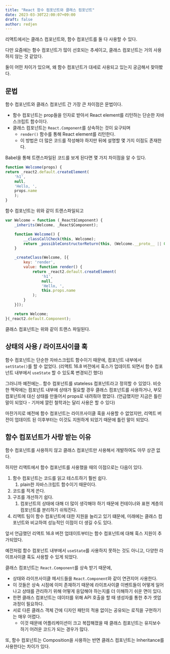 ```yaml
---
title: "React 함수 컴포넌트와 클래스 컴포넌트"
date: 2023-03-30T22:00:07+09:00
draft: false
author: redjen
---
```


리액트에서는 클래스 컴포넌트와, 함수 컴포넌트를 둘 다 사용할 수 있다.

다만 요즘에는 함수 컴포넌트가 많이 선호되는 추세이고, 클래스 컴포넌트는 거의 사용하지 않는 것 같았다.

둘이 어떤 차이가 있으며, 왜 함수 컴포넌트가 대세로 사용되고 있는지 궁금해서 찾아봤다.

## 문법

함수 컴포넌트와 클래스 컴포넌트 간 가장 큰 차이점은 문법이다.

- 함수 컴포넌트는 prop들을 인자로 받아서 React element를 리턴하는 단순한 자바스크립트 함수이다.
- 클래스 컴포넌트는 `React.Component`를 상속하는 것이 요구되며
	- `render()` 함수를 통해 React element를 리턴한다.
	- 이 방법은 더 많은 코드를 작성해야 하지만 뒤에 설명할 몇 가지 이점도 존재한다.

Babel을 통해 트랜스파일된 코드를 보게 된다면 몇 가지 차이점을 알 수 있다.

```jsx
function Welcome(props) {
return _react2.default.createElement(
	'h1',
	null,
	'Hello, ',
	props.name
	);
}
```

함수 컴포넌트는 위와 같이 트랜스파일되고

```jsx
var Welcome = function (_React$Component) {
	_inherits(Welcome, _React$Component);

	function Welcome() {
		__classCallCheck(this, Welcome);
		return _possibleConstructorReturn(this, (Welcome.__proto__ || Object.getPrototypeOf(Welcome)).apply(this, arguments));
	}

	_createClass(Welcome, [{
		key: 'render',
		value: function render() {
			return _react2.default.createElement(
				'h1',
				null,
				'Hello, ',
				this.props.name
			);
		}
	}]);

	return Welcome;
}(_react2.default.Component);
```

클래스 컴포넌트는 위와 같이 트랜스 파일된다.

## 상태의 사용 / 라이프사이클 훅

함수 컴포넌트는 단순한 자바스크립트 함수이기 때문에, 컴포넌트 내부에서 `setState()`를 할 수 없었다.
(리액트 16.8 버전에서 훅스가 업데이트 되면서 함수 컴포넌트 내부에서 `useState` 할 수 있도록 변경되긴 했다)

그러니까 예전에는.. 함수 컴포넌트를 stateless 컴포넌트라고 정의할 수 있었다.
비슷한 맥락에는 컴포넌트 내부에 상태가 필요할 경우 클래스 컴포넌트를 사용하거나, 부모 컴포넌트에 대신 상태를 만들어서 props로 내려줘야 했었다. (언급했지만 지금은 틀린 말이 되었다 - 기저에 깔린 철학과는 달리 사용은 할 수 있다)

마찬가지로 예전에 함수 컴포넌트는 라이프사이클 훅을 사용할 수 없었지만, 리액트 버전이 업데이트 된 이후부터는 이것도 지원하게 되었기 때문에 틀린 말이 되었다.

## 함수 컴포넌트가 사랑 받는 이유

함수 컴포넌트를 사용하지 않고 클래스 컴포넌트만 사용해서 개발하여도 아무 상관 없다.

하지만 리액트에서 함수 컴포넌트를 사용했을 때의 이점으로는 다음이 있다.
1. 함수 컴포넌트는 코드를 읽고 테스트하기 훨씬 쉽다.
	1. plain한 자바스크립트 함수이기 때문이다.
2. 코드를 적게 쓴다. 
3. 구조를 개선하기 쉽다.
	1. 컴포넌트의 상태에 대해 더 많이 생각해야 하기 때문에 컨테이너와 표현 계층의 컴포넌트를 분리하기 쉬워진다.
4. 리액트 팀이 함수 컴포넌트에 대한 지원을 늘리고 있기 떄문에, 미래에는 클래스 컴포넌트와 비교하여 성능적인 이점이 더 생길 수도 있다.

앞서 언급했던 리액트 16.8 버전 업데이트부터는 함수 컴포넌트에 대해 훅스 지원이 추가되었다.

예전처럼 함수 컴포넌트 내부에서 `useState`를 사용하지 못하는 것도 아니고, 다양한 라이프사이클 훅도 사용할 수 있게 되었다. 

클래스 컴포넌트는 `React.Component`를 상속 받기 때문에,
- 상태와 라이프사이클 메서드들을 `React.Component`와 같이 연관지어 사용한다.
- 이 것들은 상속 시점에 이미 존재하기 때문에 라이프사이클 이벤트들이 어떻게 일어나고 상태를 관리하기 위해 어떻게 응답해야 하는지를 더 이해하기 쉬운 면이 있다.
- 한편 클래스 컴포넌트는 데이터를 위해 API 호출을 할 때 생성자를 통한 추가 셋업 과정이 필요하다.
- 서로 다른 클래스 객체 간에 디자인 패턴의 적용 없이는 공유되는 로직을 구현하기는 매우 어렵다.
	- 이것 때문에 어플리케이션이 크고 복잡해졌을 때 클래스 컴포넌트는 유지보수 하기 어려운 코드가 되는 경우가 많다.

또, 함수 컴포넌트는 Composition을 사용하는 반면 클래스 컴포넌트는 Inheritance를 사용한다는 차이가 있다.